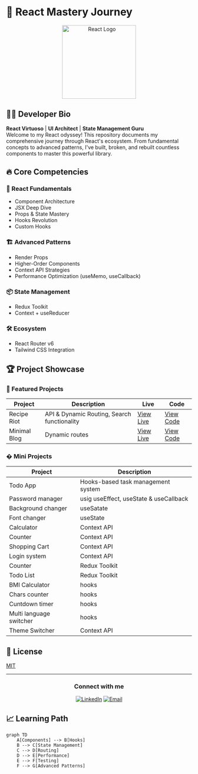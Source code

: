 # 🚀 React Mastery Journey 

<div align="center">
  <img src="https://media.giphy.com/media/eNAsjO55tPbgaor7ma/giphy.gif" width="200" alt="React Logo"/>
</div>

## 👨‍💻 Developer Bio

**React Virtuoso** | **UI Architect** | **State Management Guru**  
Welcome to my React odyssey! This repository documents my comprehensive journey through React's ecosystem. From fundamental concepts to advanced patterns, I've built, broken, and rebuilt countless components to master this powerful library.


## 🔥 Core Competencies

### 🧠 React Fundamentals
- Component Architecture
- JSX Deep Dive
- Props & State Mastery
- Hooks Revolution
- Custom Hooks

### 🏗️ Advanced Patterns
- Render Props
- Higher-Order Components
- Context API Strategies
- Performance Optimization (useMemo, useCallback)

### 📦 State Management
- Redux Toolkit
- Context + useReducer

### 🛠️ Ecosystem
- React Router v6
- Tailwind CSS Integration

## 🏆 Project Showcase

### 💎 Featured Projects

| Project       | Description                          | Live        | Code        |
|---------------|--------------------------------------|-------------|-------------|
| Recipe Riot   | API & Dynamic Routing, Search functionality | [View Live](https://recipe-riot-beta.vercel.app/) | [View Code](https://github.com/Horiyasiddique/Recipe-Riot-) |
| Minimal Blog  | Dynamic routes      | [View Live](https://minimal-blog-ruddy.vercel.app/) | [View Code](https://github.com/Horiyasiddique/minimal-blog) |


### � Mini Projects

| Project       | Description                          |
|---------------|--------------------------------------|
| Todo App      | Hooks-based task management system   |
| Password manager | usig useEffect, useState & useCallback |
| Background changer | useSatate    |
| Font changer | useState |
| Calculator | Context API |
| Counter | Context API |
| Shopping Cart |Context API |
| Login system | Context API |
| Counter | Redux Toolkit |
| Todo List | Redux Toolkit |
| BMI Calculator | hooks |
| Chars counter | hooks |
| Cuntdown timer | hooks|
| Multi language switcher | hooks |
| Theme Switcher | Context API |

## 📜 License

[MIT](https://choosealicense.com/licenses/mit/)

---

<div align="center">
  <h3>Connect with me</h3>
  <p>
    <a href="https://linkedin.com/in/hooriyasiddiqui" target="_blank"><img alt="LinkedIn" src="https://img.shields.io/badge/linkedin-%230077B5.svg?style=for-the-badge&logo=linkedin&logoColor=white" /></a>
    <a href="mailto:hooriyakaleem06@gmail.com"><img alt="Email" src="https://img.shields.io/badge/Email-D14836?style=for-the-badge&logo=gmail&logoColor=white" /></a>
  </p>
</div>


## 📈 Learning Path

```mermaid
graph TD
    A[Components] --> B[Hooks]
    B --> C[State Management]
    C --> D[Routing]
    D --> E[Performance]
    E --> F[Testing]
    F --> G[Advanced Patterns]


